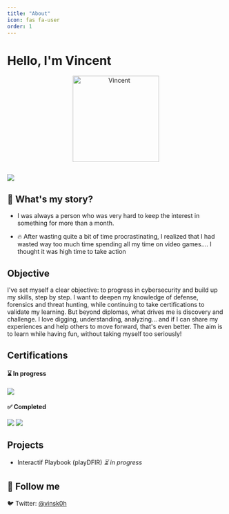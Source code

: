 ```yaml
---
title: "About"
icon: fas fa-user
order: 1
---
```


# Hello, I'm Vincent
<p align="center">
  <img src="https://i.pinimg.com/736x/8c/97/d8/8c97d8f65e34426d07847ac4f24cfd3c.jpg" alt="Vincent" width="200"/>
</p>

<image>

<a href="https://www.linkedin.com/in/vincent-maute/"><img src="https://img.shields.io/badge/-LinkedIn-0072b1?&style=for-the-badge&logo=linkedin&logoColor=white" /></a>

## 👋 What's my story?
- I was always a person who was very hard to keep the interest in something for more than a month. 

- 🔥 After wasting quite a bit of time procrastinating, I realized that I had wasted way too much time spending all my time on video games.... I thought it was high time to take action
## Objective
I've set myself a clear objective: to progress in cybersecurity and build up my skills, step by step. I want to deepen my knowledge of defense, forensics and threat hunting, while continuing to take certifications to validate my learning. But beyond diplomas, what drives me is discovery and challenge. I love digging, understanding, analyzing... and if I can share my experiences and help others to move forward, that's even better. The aim is to learn while having fun, without taking myself too seriously!

## Certifications
<div>
    
#### **⌛ In progress**
<img src="https://img.shields.io/badge/-CySa+-FF0000?&style=for-the-badge&logo=CompTIA&logoColor=white" />

#### **✅ Completed**
<img src="https://img.shields.io/badge/-BTL1-007ACC?&style=for-the-badge&logo=SBT&logoColor=white"/>
<img src="https://img.shields.io/badge/ITIL v3 Foundtation-4D4D4D?&style=for-the-badge&logo=Axelos&logoColor=white"/>

</div>

## Projects
- Interactif Playbook (playDFIR)  *⏳ in progress*

## 🔗 Follow me
🐦 Twitter: [@vinsk0h](https://twitter.com/vinsk0h)
